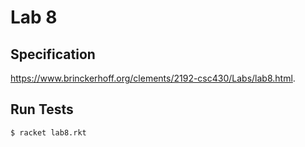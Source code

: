 # Lab 8

## Specification
<https://www.brinckerhoff.org/clements/2192-csc430/Labs/lab8.html>.

## Run Tests
```bash
$ racket lab8.rkt
```
